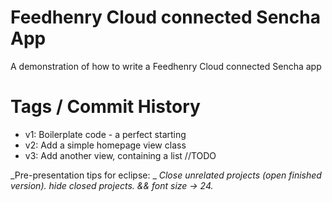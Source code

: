 # Feedhenry Cloud connected Sencha App
A demonstration of how to write a Feedhenry Cloud connected Sencha app

# Tags / Commit History

* v1: Boilerplate code - a perfect starting 
* v2: Add a simple homepage view class
* v3: Add another view, containing a list //TODO

_Pre-presentation tips for eclipse: _
_Close unrelated projects (open finished version). hide closed projects. && font size -> 24._